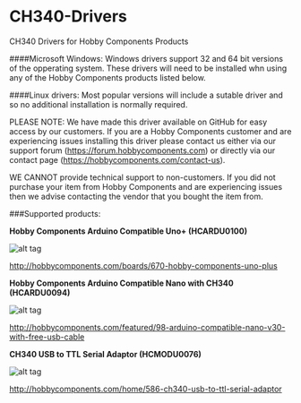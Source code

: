 # CH340-Drivers
CH340 Drivers for Hobby Components Products

####Microsoft Windows:
Windows drivers support 32 and 64 bit versions of the opperating system. These drivers will need to be installed whn using any of the Hobby Components products listed below.

####Linux drivers:
Most popular versions will include a sutable driver and so no additional installation is normally required.


PLEASE NOTE: We have made this driver available on GitHub for easy access by our customers. If you are a Hobby Components customer and are experiencing issues installing this driver please contact us either via our support forum (https://forum.hobbycomponents.com) or directly via our contact page (https://hobbycomponents.com/contact-us). 

WE CANNOT provide technical support to non-customers. If you did not purchase your item from Hobby Components and are experiencing issues then we advise contacting the vendor  that you bought the item from.



###Supported products:


**Hobby Components Arduino Compatible Uno+ (HCARDU0100)**

![alt tag](http://hobbycomponents.com/images/forum/HCARDU0100_1_800_600.JPG)

http://hobbycomponents.com/boards/670-hobby-components-uno-plus


**Hobby Components Arduino Compatible Nano with CH340 (HCARDU0094)**

![alt tag](http://hobbycomponents.com/images/forum/HCARDU0094_800_600.JPG)

http://hobbycomponents.com/featured/98-arduino-compatible-nano-v30-with-free-usb-cable


**CH340 USB to TTL Serial Adaptor (HCMODU0076)**

![alt tag](http://hobbycomponents.com/images/forum/HCMODU0076_800_600.JPG)

http://hobbycomponents.com/home/586-ch340-usb-to-ttl-serial-adaptor
